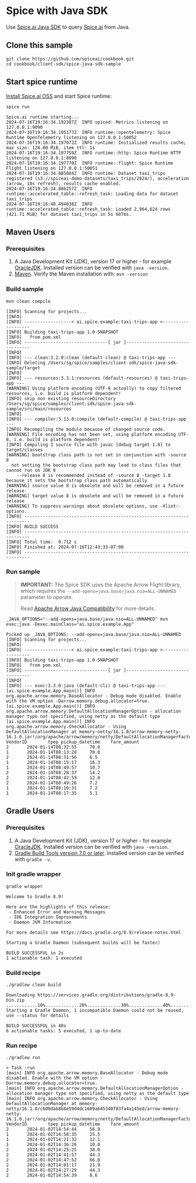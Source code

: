 # Spice with Java SDK

Use [Spice.ai Java SDK](https://github.com/spiceai/spice-java) to query [Spice.ai](https://github.com/spiceai/spiceai) from Java.

## Clone this sample

```shell
git clone https://github.com/spiceai/cookbook.git
cd cookbook/client-sdk/spice-java-sdk-sample
```

## Start spice runtime

[Install Spice.ai OSS](https://docs.spiceai.org/getting-started) and start Spice runtime:

```shell
spice run
```

```shell
Spice.ai runtime starting...
2024-07-16T19:16:34.192387Z  INFO spiced: Metrics listening on 127.0.0.1:9090
2024-07-16T19:16:34.195177Z  INFO runtime::opentelemetry: Spice Runtime OpenTelemetry listening on 127.0.0.1:50052
2024-07-16T19:16:34.197072Z  INFO runtime: Initialized results cache; max size: 128.00 MiB, item ttl: 1s
2024-07-16T19:16:34.197759Z  INFO runtime::http: Spice Runtime HTTP listening on 127.0.0.1:8090
2024-07-16T19:16:34.197770Z  INFO runtime::flight: Spice Runtime Flight listening on 127.0.0.1:50051
2024-07-16T19:16:34.885084Z  INFO runtime: Dataset taxi_trips registered (s3://spiceai-demo-datasets/taxi_trips/2024/), acceleration (arrow, 10s refresh), results cache enabled.
2024-07-16T19:16:34.886257Z  INFO runtime::accelerated_table::refresh_task: Loading data for dataset taxi_trips
2024-07-16T19:16:40.494038Z  INFO runtime::accelerated_table::refresh_task: Loaded 2,964,624 rows (421.71 MiB) for dataset taxi_trips in 5s 607ms.
```

## Maven Users

### Prerequisites

1. A Java Development Kit (JDK), version 17 or higher - for example [OracleJDK](https://www.oracle.com/java/technologies/downloads/). Installed version can be verified with `java -version`.
1. [Maven](https://maven.apache.org/install.html). Verify the Maven installation with: `mvn -version`

### Build sample

```shell
mvn clean compile
```

```shell
[INFO] Scanning for projects...
[INFO] 
[INFO] ------------------< ai.spice.example:taxi-trips-app >-------------------
[INFO] Building taxi-trips-app 1.0-SNAPSHOT
[INFO]   from pom.xml
[INFO] --------------------------------[ jar ]---------------------------------
[INFO] 
[INFO] --- clean:3.2.0:clean (default-clean) @ taxi-trips-app ---
[INFO] Deleting /Users/sg/spice/samples/client-sdk/spice-java-sdk-sample/target
[INFO] 
[INFO] --- resources:3.3.1:resources (default-resources) @ taxi-trips-app ---
[WARNING] Using platform encoding (UTF-8 actually) to copy filtered resources, i.e. build is platform dependent!
[INFO] skip non existing resourceDirectory /Users/sg/spice/samples/client-sdk/spice-java-sdk-sample/src/main/resources
[INFO] 
[INFO] --- compiler:3.13.0:compile (default-compile) @ taxi-trips-app ---
[INFO] Recompiling the module because of changed source code.
[WARNING] File encoding has not been set, using platform encoding UTF-8, i.e. build is platform dependent!
[INFO] Compiling 1 source file with javac [debug target 1.8] to target/classes
[WARNING] bootstrap class path is not set in conjunction with -source 8
  not setting the bootstrap class path may lead to class files that cannot run on JDK 8
    --release 8 is recommended instead of -source 8 -target 1.8 because it sets the bootstrap class path automatically
[WARNING] source value 8 is obsolete and will be removed in a future release
[WARNING] target value 8 is obsolete and will be removed in a future release
[WARNING] To suppress warnings about obsolete options, use -Xlint:-options.
[INFO] ------------------------------------------------------------------------
[INFO] BUILD SUCCESS
[INFO] ------------------------------------------------------------------------
[INFO] Total time:  0.712 s
[INFO] Finished at: 2024-07-16T12:43:33-07:00
[INFO] ------------------------------------------------------------------------

```

### Run sample

> **IMPORTANT:** The Spice SDK uses the Apache Arrow Flight library, which requires the `--add-opens=java.base/java.nio=ALL-UNNAMED` parameter to operate.
>
> Read [Apache Arrow Java Compatibility](https://arrow.apache.org/docs/java/install.html#java-compatibility) for more details.

```shell
_JAVA_OPTIONS="--add-opens=java.base/java.nio=ALL-UNNAMED" mvn exec:java -Dexec.mainClass="ai.spice.example.App"
```

```shell
Picked up _JAVA_OPTIONS: --add-opens=java.base/java.nio=ALL-UNNAMED
[INFO] Scanning for projects...
[INFO] 
[INFO] ------------------< ai.spice.example:taxi-trips-app >-------------------
[INFO] Building taxi-trips-app 1.0-SNAPSHOT
[INFO]   from pom.xml
[INFO] --------------------------------[ jar ]---------------------------------
[INFO] 
[INFO] --- exec:3.3.0:java (default-cli) @ taxi-trips-app ---
[ai.spice.example.App.main()] INFO org.apache.arrow.memory.BaseAllocator - Debug mode disabled. Enable with the VM option -Darrow.memory.debug.allocator=true.
[ai.spice.example.App.main()] INFO org.apache.arrow.memory.DefaultAllocationManagerOption - allocation manager type not specified, using netty as the default type
[ai.spice.example.App.main()] INFO org.apache.arrow.memory.CheckAllocator - Using DefaultAllocationManager at memory-netty/16.1.0/arrow-memory-netty-16.1.0.jar!/org/apache/arrow/memory/netty/DefaultAllocationManagerFactory.class
VendorID        tpep_pickup_datetime    fare_amount
2       2024-01-14T08:32:55     70.0
1       2024-01-14T08:13:28     70.0
2       2024-01-14T08:31:56     6.5
1       2024-01-14T08:15:17     16.3
1       2024-01-14T08:49:57     10.7
2       2024-01-14T08:28:37     14.2
2       2024-01-14T08:42:59     12.0
2       2024-01-14T08:49:26     7.2
1       2024-01-14T08:10:31     7.2
1       2024-01-14T08:17:35     5.1
```

## Gradle Users

### Prerequisites

1. A Java Development Kit (JDK), version 17 or higher - for example [OracleJDK](https://www.oracle.com/java/technologies/downloads/). Installed version can be verified with `java -version`.
1. [Gradle Build Tools version 7.0 or later](https://gradle.org/install/). Installed version can be verified with `gradle -v`.

### Init gradle wrapper

```shell
gradle wrapper
```

```shell
Welcome to Gradle 8.9!

Here are the highlights of this release:
 - Enhanced Error and Warning Messages
 - IDE Integration Improvements
 - Daemon JVM Information

For more details see https://docs.gradle.org/8.9/release-notes.html

Starting a Gradle Daemon (subsequent builds will be faster)

BUILD SUCCESSFUL in 2s
1 actionable task: 1 executed
```

### Build recipe

```shell
./gradlew clean build
```

```shell
Downloading https://services.gradle.org/distributions/gradle-8.9-bin.zip
............10%.............20%.............30%.............40%.............50%.............60%.............70%.............80%.............90%.............100%
Starting a Gradle Daemon, 1 incompatible Daemon could not be reused, use --status for details

BUILD SUCCESSFUL in 40s
6 actionable tasks: 5 executed, 1 up-to-date
```

### Run recipe

`./gradlew run`

```shell
> Task :run
[main] INFO org.apache.arrow.memory.BaseAllocator - Debug mode disabled. Enable with the VM option -Darrow.memory.debug.allocator=true.
[main] INFO org.apache.arrow.memory.DefaultAllocationManagerOption - allocation manager type not specified, using netty as the default type
[main] INFO org.apache.arrow.memory.CheckAllocator - Using DefaultAllocationManager at memory-netty/16.1.0/c608dab8b8e59d4dc1609a645340f83fa4a145ed/arrow-memory-netty-16.1.0.jar!/org/apache/arrow/memory/netty/DefaultAllocationManagerFactory.class
VendorID        tpep_pickup_datetime    fare_amount
2       2024-01-02T14:54:44     56.9
1       2024-01-02T14:58:35     25.5
1       2024-01-02T14:21:32     12.1
1       2024-01-02T14:36:26     10.0
2       2024-01-02T14:25:25     38.0
2       2024-01-02T14:41:57     44.3
2       2024-01-02T14:47:52     66.0
2       2024-01-02T14:01:17     21.9
2       2024-01-02T14:27:29     44.3
2       2024-01-02T14:54:39     8.6
```
